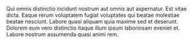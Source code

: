 Qui omnis distinctio incidunt nostrum aut omnis aut aspernatur. Est vitae dicta. Eaque rerum voluptatem fugiat voluptates qui beatae molestiae beatae nesciunt. Labore quasi aliquam quia maxime sed et deserunt. Dolorem eum vero distinctio itaque illum ipsum laboriosam eveniet et. Labore nostrum assumenda quasi animi rem.